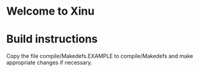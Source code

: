 # Welcome to Xinu

# Build instructions

Copy the file compile/Makedefs.EXAMPLE to compile/Makedefs and make appropriate changes if necessary.
